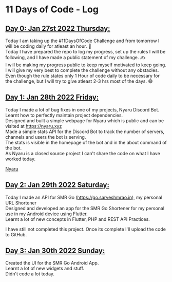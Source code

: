 # **11 Days of Code - Log**
## <u>Day 0: Jan 27st 2022 **Thursday**: </u>
Today I am taking up the #11DaysOfCode Challenge and from tomorrow I will be coding daily for atleast an hour. 📢 <br>
Today I have prepared the repo to log my progress, set up the rules I will be following, and I have made a public statement of my challenge. ✍️ <br>
I will be making my progress public to keep myself motivated to keep going. I will give my very best to complete the challenge without any obstacles. Even though the rule states only 1 Hour of code daily to be necessary for the challenge, but I will try to give atleast 2-3 hrs most of the days. 😄<br>


## <u>Day 1: Jan 28th 2022 **Friday**: </u>
Today I made a lot of bug fixes in one of my projects, Nyaru Discord Bot. Learnt how to perfectly maintain project dependencies. <br>
Designed and built a simple webpage for Nyaru which is public and can be visited at https://nyaru.xyz<br>
Made a simple stats API for the Discord Bot to track the number of servers, channels and users the bot is serving.<br>
The stats is visible in the homepage of the bot and in the about command of the bot.<br>
As Nyaru is a closed source project I can't share the code on what I have worked today.

[Nyaru](https://nyaru.xyz)

## <u>Day 2: Jan 29th 2022 **Saturday**: </u>
Today I made an API for SMR Go (https://go.sarveshmrao.in), my personal URL Shortener<br>
Designed and developed an app for the SMR Go Shortener for my personal use in my Android device using Flutter.<br>
Learnt a lot of new concepts in Flutter, PHP and REST API Practices.<br>

I have still not completed this project. Once its complete I'll upload the code to GitHub.

## <u>Day 3: Jan 30th 2022 **Sunday**: </u>
Created the UI for the SMR Go Android App.<br>
Learnt a lot of new widgets and stuff.<br>
Didn't code a lot today.<br>
